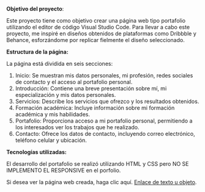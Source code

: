 <b>Objetivo del proyecto</b>:

Este proyecto tiene como objetivo crear una página web tipo portafolio utilizando el editor de código Visual Studio Code. Para llevar a cabo este proyecto, me inspiré en diseños obtenidos de plataformas como Dribbble y Behance, esforzándome por replicar fielmente el diseño seleccionado.

<b>Estructura de la página:</b>

La página está dividida en seis secciones:

1) Inicio: Se muestran mis datos personales, mi profesión, redes sociales de contacto y el acceso al portafolio personal.
2) Introducción: Contiene una breve presentación sobre mí, mi especialización y mis datos personales.
3) Servicios: Describe los servicios que ofrezco y los resultados obtenidos.
4) Formación académica: Incluye información sobre mi formación académica y mis habilidades.
5) Portafolio: Proporciona acceso a mi portafolio personal, permitiendo a los interesados ver los trabajos que he realizado.
6) Contacto: Ofrece los datos de contacto, incluyendo correo electrónico, teléfono celular y ubicación.

<b>Tecnologías utilizadas:</b>

El desarrollo del portafolio se realizó utilizando HTML y CSS pero NO SE IMPLEMENTO EL RESPONSIVE en el porfolio.

Si desea ver la página web creada, haga clic aquí. <a href="">Enlace de texto u objeto</a>.
